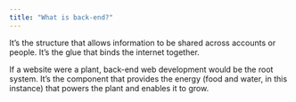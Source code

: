 ```yaml
---
title: "What is back-end?"
---
```


It’s the structure that allows information to be shared across accounts or people. It’s the glue that binds the internet together.

If a website were a plant, back-end web development would be the root system. It’s the component that provides the energy (food and water, in this instance) that powers the plant and enables it to grow.
